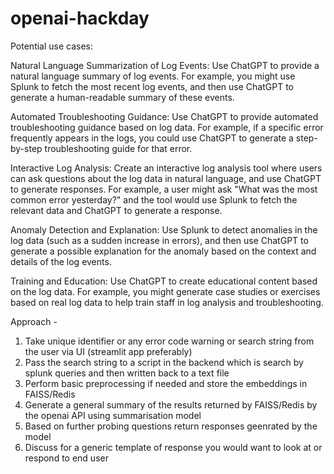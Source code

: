 # openai-hackday

Potential use cases:

Natural Language Summarization of Log Events: Use ChatGPT to provide a natural language summary of log events. For example, you might use Splunk to fetch the most recent log events, and then use ChatGPT to generate a human-readable summary of these events.

Automated Troubleshooting Guidance: Use ChatGPT to provide automated troubleshooting guidance based on log data. For example, if a specific error frequently appears in the logs, you could use ChatGPT to generate a step-by-step troubleshooting guide for that error.

Interactive Log Analysis: Create an interactive log analysis tool where users can ask questions about the log data in natural language, and use ChatGPT to generate responses. For example, a user might ask "What was the most common error yesterday?" and the tool would use Splunk to fetch the relevant data and ChatGPT to generate a response.

Anomaly Detection and Explanation: Use Splunk to detect anomalies in the log data (such as a sudden increase in errors), and then use ChatGPT to generate a possible explanation for the anomaly based on the context and details of the log events.

Training and Education: Use ChatGPT to create educational content based on the log data. For example, you might generate case studies or exercises based on real log data to help train staff in log analysis and troubleshooting.

Approach -
1) Take unique identifier or any error code warning or search string from the user via UI (streamlit app preferably)
2) Pass the search string to a script in the backend which is search by splunk queries and then written back to a text file
3) Perform basic preprocessing if needed and store the embeddings in FAISS/Redis
4) Generate a general summary of the results returned by FAISS/Redis by the openai API using summarisation model
5) Based on further probing questions return responses geenrated by the model
6) Discuss for a generic template of response you would want to look at or respond to end user
